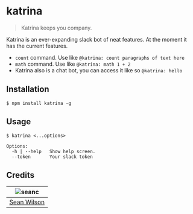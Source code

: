 # katrina
> Katrina keeps you company.

Katrina is an ever-expanding slack bot of neat features. At the moment it has the current features.

* `count` command. Use like `@katrina: count paragraphs of text here`
* `math`  command. Use like `@katrina: math 1 + 2`
* Katrina also is a chat bot, you can access it like so `@katrina: hello`

## Installation
```shell
$ npm install katrina -g
```

## Usage
```shell
$ katrina <...options>

Options:
  -h | --help   Show help screen.
  --token       Your slack token
```

## Credits
| ![seanc][avatar] |
|:---:|
| [Sean Wilson][github] |

  [avatar]: https://avatars.githubusercontent.com/u/13725538?v=3&s=125
  [github]: https://github.com/seanc
